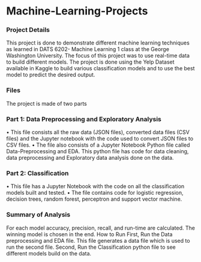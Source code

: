 # Machine-Learning-Projects

### Project Details
This project is done to demonstrate different machine learning techniques as learned in DATS 6202- Machine Learning 1 class at the George Washington University. The focus of this project was to use real-time data to build different models.
The project is done using the Yelp Dataset available in Kaggle to build various classification models and to use the best model to predict the desired output.

### Files
The project is made of two parts
### Part 1: Data Preprocessing and Exploratory Analysis
• This file consists all the raw data (JSON files), converted data files (CSV files) and the Jupyter notebook with the code used to convert JSON files to CSV files.
• The file also consists of a Jupyter Notebook Python file called Data-Preprocessing and EDA. This python file has code for data cleaning, data preprocessing and Exploratory data analysis done on the data.
### Part 2: Classification
• This file has a Jupyter Notebook with the code on all the classification models built and tested.
• The file contains code for logistic regression, decision trees, random forest, perceptron and support
vector machine.

### Summary of Analysis
For each model accuracy, precision, recall, and run-time are calculated. The winning model is chosen in the end.
How to Run
First, Run the Data preprocessing and EDA file. This file generates a data file which is used to run the second file.
Second, Run the Classification python file to see different models build on the data.
